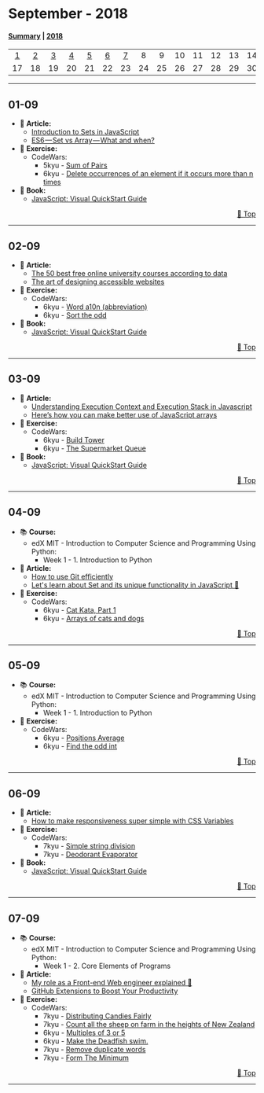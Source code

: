 # September - 2018

#### [Summary](https://github.com/jpacsai/LearningPath/blob/master/Daily-log/September/README.md) | [2018](https://github.com/jpacsai/LearningPath/blob/master/Daily-log/README.md)

|     |     |     |     |     |     |     |     |     |     |     |     |     |     |     |     |
| :-: | :-: | :-: | :-: | :-: | :-: | :-: | :-: | :-: | :-: | :-: | :-: | :-: | :-: | :-: | :-: |
| [1](#01-09) | [2](#02-09) | [3](#03-09) | [4](#04-09) | [5](#05-09) | [6](#06-09) | [7](#07-09) |  8  |  9  | 10  | 11  | 12  | 13  | 14  | 15  | 16  |
| 17  | 18  | 19  | 20  | 21  | 22  | 23  | 24  | 25  | 26  | 27  | 28  | 29  | 30  | 31  |  

***

## **01-09**  
   - 📰 **Article:**  
      - [Introduction to Sets in JavaScript](https://alligator.io/js/sets-introduction/)
      - [ES6 — Set vs Array — What and when?](https://medium.com/front-end-hacking/es6-set-vs-array-what-and-when-efc055655e1a)
   - 💪 **Exercise:**  
      - CodeWars:
         - 5kyu - [Sum of Pairs](https://github.com/jpacsai/codeWars/blob/master/5kyu/SumOfPairs.js)
         - 6kyu - [Delete occurrences of an element if it occurs more than n times](https://github.com/jpacsai/codeWars/blob/master/6kyu/DeleteOccurTimes.js)
   - 📘 **Book:**  
      - [JavaScript: Visual QuickStart Guide](https://www.amazon.com/JavaScript-Visual-QuickStart-Tom-Negrino/dp/0321772970/ref=sr_1_2?s=books&ie=UTF8&qid=1535887350&sr=1-2&keywords=JavaScript%3A+Visual+QuickStart+Guide)
   
   <p dir='rtl'> <a href='#september---2018'>Top 🔼</a> </p>
   
***

## **02-09**  
   - 📰 **Article:**  
      - [The 50 best free online university courses according to data](https://medium.freecodecamp.org/the-data-dont-lie-here-are-the-50-best-free-online-university-courses-of-all-time-b2d9a64edfac)
      - [The art of designing accessible websites](https://uxdesign.cc/design-accessible-websites-6ebffcf583e2)
   - 💪 **Exercise:**  
      - CodeWars:
         - 6kyu - [Word a10n (abbreviation)](https://github.com/jpacsai/codeWars/blob/master/6kyu/WordAbbreviation.js)
         - 6kyu - [Sort the odd](https://github.com/jpacsai/codeWars/blob/master/6kyu/SortTheOdd.js)
   - 📘 **Book:**  
      - [JavaScript: Visual QuickStart Guide](https://www.amazon.com/JavaScript-Visual-QuickStart-Tom-Negrino/dp/0321772970/ref=sr_1_2?s=books&ie=UTF8&qid=1535887350&sr=1-2&keywords=JavaScript%3A+Visual+QuickStart+Guide)
   
   <p dir='rtl'> <a href='#september---2018'>Top 🔼</a> </p>
   
***

## **03-09**  
   - 📰 **Article:**  
      - [Understanding Execution Context and Execution Stack in Javascript](https://blog.bitsrc.io/understanding-execution-context-and-execution-stack-in-javascript-1c9ea8642dd0)
      - [Here’s how you can make better use of JavaScript arrays](https://medium.freecodecamp.org/heres-how-you-can-make-better-use-of-javascript-arrays-3efd6395af3c)
   - 💪 **Exercise:**  
      - CodeWars:
         - 6kyu - [Build Tower](https://github.com/jpacsai/codeWars/blob/master/6kyu/BuildTower.js)
         - 6kyu - [The Supermarket Queue](https://github.com/jpacsai/codeWars/blob/master/6kyu/TheSupermarketQueue.js)
   - 📘 **Book:**  
      - [JavaScript: Visual QuickStart Guide](https://www.amazon.com/JavaScript-Visual-QuickStart-Tom-Negrino/dp/0321772970/ref=sr_1_2?s=books&ie=UTF8&qid=1535887350&sr=1-2&keywords=JavaScript%3A+Visual+QuickStart+Guide)
   
   <p dir='rtl'> <a href='#september---2018'>Top 🔼</a> </p>
   
***

## **04-09**  
   - 📚 **Course:**
      - edX MIT - Introduction to Computer Science and Programming Using Python:
         - Week 1 - 1. Introduction to Python
   - 📰 **Article:**  
      - [How to use Git efficiently](https://medium.freecodecamp.org/how-to-use-git-efficiently-54320a236369)
      - [Let's learn about Set and its unique functionality in JavaScript 🎲](https://medium.freecodecamp.org/lets-learn-about-set-and-its-unique-functionality-in-javascript-5654c5c03de2)
   - 💪 **Exercise:**  
      - CodeWars:
         - 6kyu - [Cat Kata, Part 1](https://github.com/jpacsai/codeWars/blob/master/6kyu/CatKataPart1.js)
         - 6kyu - [Arrays of cats and dogs](https://github.com/jpacsai/codeWars/blob/master/6kyu/ArrayCatsDogs.js)
   
   <p dir='rtl'> <a href='#september---2018'>Top 🔼</a> </p>
   
***

## **05-09**  
   - 📚 **Course:**
      - edX MIT - Introduction to Computer Science and Programming Using Python:
         - Week 1 - 1. Introduction to Python
   - 💪 **Exercise:**  
      - CodeWars:
         - 6kyu - [Positions Average](https://github.com/jpacsai/codeWars/blob/master/6kyu/PositionsAverage.js)
         - 6kyu - [Find the odd int](https://github.com/jpacsai/codeWars/blob/master/6kyu/FindOddInt.js)
   
   <p dir='rtl'> <a href='#september---2018'>Top 🔼</a> </p>
   
***

## **06-09**  
   - 📰 **Article:**  
      - [How to make responsiveness super simple with CSS Variables](https://medium.freecodecamp.org/how-to-make-responsiveness-super-simple-with-css-variables-8c90ebf80d7f)
   - 💪 **Exercise:**  
      - CodeWars:
         - 7kyu - [Simple string division](https://github.com/jpacsai/codeWars/blob/master/7kyu/SimpleStrDivision.js)
         - 7kyu - [Deodorant Evaporator](https://github.com/jpacsai/codeWars/blob/master/7kyu/DeodorantEvaporator.js)
   - 📘 **Book:**  
      - [JavaScript: Visual QuickStart Guide](https://www.amazon.com/JavaScript-Visual-QuickStart-Tom-Negrino/dp/0321772970/ref=sr_1_2?s=books&ie=UTF8&qid=1535887350&sr=1-2&keywords=JavaScript%3A+Visual+QuickStart+Guide)
   
   <p dir='rtl'> <a href='#september---2018'>Top 🔼</a> </p>
   
***

## **07-09**  
   - 📚 **Course:**
      - edX MIT - Introduction to Computer Science and Programming Using Python:
         - Week 1 - 2. Core Elements of Programs
   - 📰 **Article:**  
      - [My role as a Front-end Web engineer explained 👀](https://medium.freecodecamp.org/my-role-as-a-front-end-web-engineer-explained-948d0f1ceac1)
      - [GitHub Extensions to Boost Your Productivity](https://medium.freecodecamp.org/github-extensions-to-boost-your-productivity-4692ad2b1796)
   - 💪 **Exercise:**  
      - CodeWars:
         - 7kyu - [Distributing Candies Fairly](https://github.com/jpacsai/codeWars/blob/master/7kyu/DistrCandies.js)
         - 7kyu - [Count all the sheep on farm in the heights of New Zealand](https://github.com/jpacsai/codeWars/blob/master/7kyu/CountSheepNewZeal.js)
         - 6kyu - [Multiples of 3 or 5](https://github.com/jpacsai/codeWars/blob/master/6kyu/Multip3or5.js)
         - 6kyu - [Make the Deadfish swim.](https://github.com/jpacsai/codeWars/blob/master/6kyu/MakeDeadfishSwim.js)
         - 7kyu - [Remove duplicate words](https://github.com/jpacsai/codeWars/blob/master/7kyu/RemoveDuplWords.js)
         - 7kyu - [Form The Minimum](https://github.com/jpacsai/codeWars/blob/master/7kyu/FormMin.js)
   
   <p dir='rtl'> <a href='#september---2018'>Top 🔼</a> </p>
   
***
